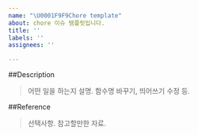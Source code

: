 ```yaml
---
name: "\U0001F9F9Chore template"
about: chore 이슈 템플릿입니다.
title: ''
labels: ''
assignees: ''

---
```


##Description
> 어떤 일을 하는지 설명. 함수명 바꾸기, 띄어쓰기 수정 등.

##Reference
> 선택사항. 참고할만한 자료.
